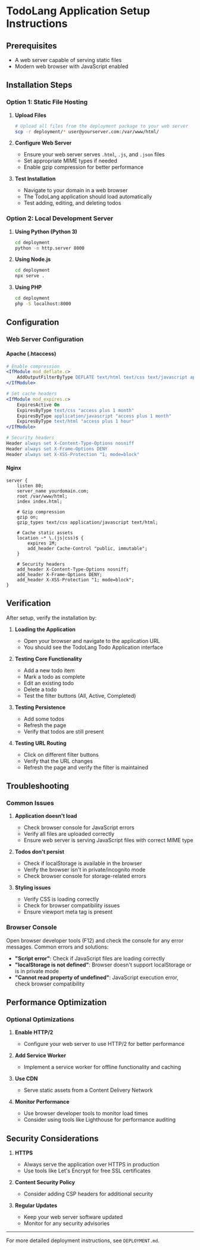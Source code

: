 # TodoLang Application Setup Instructions

## Prerequisites

- A web server capable of serving static files
- Modern web browser with JavaScript enabled

## Installation Steps

### Option 1: Static File Hosting

1. **Upload Files**
   ```bash
   # Upload all files from the deployment package to your web server
   scp -r deployment/* user@yourserver.com:/var/www/html/
   ```

2. **Configure Web Server**
   - Ensure your web server serves `.html`, `.js`, and `.json` files
   - Set appropriate MIME types if needed
   - Enable gzip compression for better performance

3. **Test Installation**
   - Navigate to your domain in a web browser
   - The TodoLang application should load automatically
   - Test adding, editing, and deleting todos

### Option 2: Local Development Server

1. **Using Python (Python 3)**
   ```bash
   cd deployment
   python -m http.server 8000
   ```

2. **Using Node.js**
   ```bash
   cd deployment
   npx serve .
   ```

3. **Using PHP**
   ```bash
   cd deployment
   php -S localhost:8000
   ```

## Configuration

### Web Server Configuration

#### Apache (.htaccess)
```apache
# Enable compression
<IfModule mod_deflate.c>
    AddOutputFilterByType DEFLATE text/html text/css text/javascript application/javascript
</IfModule>

# Set cache headers
<IfModule mod_expires.c>
    ExpiresActive On
    ExpiresByType text/css "access plus 1 month"
    ExpiresByType application/javascript "access plus 1 month"
    ExpiresByType text/html "access plus 1 hour"
</IfModule>

# Security headers
Header always set X-Content-Type-Options nosniff
Header always set X-Frame-Options DENY
Header always set X-XSS-Protection "1; mode=block"
```

#### Nginx
```nginx
server {
    listen 80;
    server_name yourdomain.com;
    root /var/www/html;
    index index.html;

    # Gzip compression
    gzip on;
    gzip_types text/css application/javascript text/html;

    # Cache static assets
    location ~* \.(js|css)$ {
        expires 1M;
        add_header Cache-Control "public, immutable";
    }

    # Security headers
    add_header X-Content-Type-Options nosniff;
    add_header X-Frame-Options DENY;
    add_header X-XSS-Protection "1; mode=block";
}
```

## Verification

After setup, verify the installation by:

1. **Loading the Application**
   - Open your browser and navigate to the application URL
   - You should see the TodoLang Todo Application interface

2. **Testing Core Functionality**
   - Add a new todo item
   - Mark a todo as complete
   - Edit an existing todo
   - Delete a todo
   - Test the filter buttons (All, Active, Completed)

3. **Testing Persistence**
   - Add some todos
   - Refresh the page
   - Verify that todos are still present

4. **Testing URL Routing**
   - Click on different filter buttons
   - Verify that the URL changes
   - Refresh the page and verify the filter is maintained

## Troubleshooting

### Common Issues

1. **Application doesn't load**
   - Check browser console for JavaScript errors
   - Verify all files are uploaded correctly
   - Ensure web server is serving JavaScript files with correct MIME type

2. **Todos don't persist**
   - Check if localStorage is available in the browser
   - Verify the browser isn't in private/incognito mode
   - Check browser console for storage-related errors

3. **Styling issues**
   - Verify CSS is loading correctly
   - Check for browser compatibility issues
   - Ensure viewport meta tag is present

### Browser Console

Open browser developer tools (F12) and check the console for any error messages. Common errors and solutions:

- **"Script error"**: Check if JavaScript files are loading correctly
- **"localStorage is not defined"**: Browser doesn't support localStorage or is in private mode
- **"Cannot read property of undefined"**: JavaScript execution error, check browser compatibility

## Performance Optimization

### Optional Optimizations

1. **Enable HTTP/2**
   - Configure your web server to use HTTP/2 for better performance

2. **Add Service Worker**
   - Implement a service worker for offline functionality and caching

3. **Use CDN**
   - Serve static assets from a Content Delivery Network

4. **Monitor Performance**
   - Use browser developer tools to monitor load times
   - Consider using tools like Lighthouse for performance auditing

## Security Considerations

1. **HTTPS**
   - Always serve the application over HTTPS in production
   - Use tools like Let's Encrypt for free SSL certificates

2. **Content Security Policy**
   - Consider adding CSP headers for additional security

3. **Regular Updates**
   - Keep your web server software updated
   - Monitor for any security advisories

---

For more detailed deployment instructions, see `DEPLOYMENT.md`.
